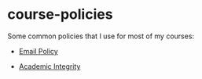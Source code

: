 # course-policies

Some common policies that I use for most of my courses:

- [Email Policy](https://github.com/gastonstat/course-policies/blob/main/policy-email.md)

- [Academic Integrity](https://github.com/gastonstat/course-policies/blob/main/policy-academic-integrity.md)

